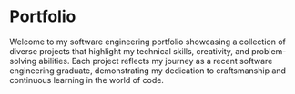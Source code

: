 # Portfolio
Welcome to my software engineering portfolio showcasing a collection of diverse projects that highlight my technical skills, creativity, and problem-solving abilities. Each project reflects my journey as a recent software engineering graduate, demonstrating my dedication to craftsmanship and continuous learning in the world of code.

